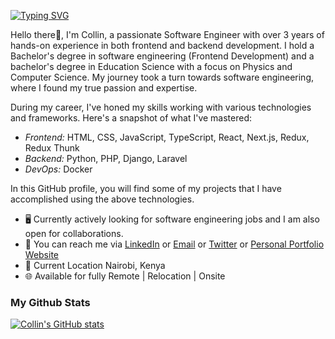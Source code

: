 [![Typing SVG](https://readme-typing-svg.demolab.com?font=Fira+Code&pause=6000&color=18F70E&background=57565500&width=635&lines=Collin+-+Frontend+and+Backend+Developer👋+🖥💻)](https://git.io/typing-svg)
<!-- ###  [![Typing SVG](https://readme-typing-svg.demolab.com/?lines=Collin+-+Frontend+Developer+Mobile+App+Developer+👋+🖥💻)](https://git.io/typing-svg) -->
<!-- [![Typing SVG](https://readme-typing-svg.demolab.com/?lines=Hello+I'm+Collin+text+texte+texf;Second+line+of+text)](https://git.io/typing-svg) -->

Hello there👋,
I'm Collin, a passionate Software Engineer with over 3 years of hands-on experience in both frontend and backend development. I hold a Bachelor's degree in software engineering (Frontend Development) and a bachelor's degree in Education Science with a focus on Physics and Computer Science. My journey took a turn towards software engineering, where I found my true passion and expertise.

During my career, I've honed my skills working with various technologies and frameworks. Here's a snapshot of what I've mastered:

* *Frontend:* HTML, CSS, JavaScript, TypeScript, React, Next.js, Redux, Redux Thunk
* *Backend:* Python, PHP, Django, Laravel
* *DevOps:* Docker


In this GitHub profile, you will find some of my projects that I have accomplished using the above technologies.

* 🖥️ Currently actively looking for software engineering jobs and I am also open for collaborations.
* 🔗 You can reach me via [LinkedIn](www.linkedin.com/in/collin-mwenda-software-engineer) or [Email](cmwenda20@gmail.com) or [Twitter](https://twitter.com/mwenda_collin) or [Personal Portfolio Website](https://collinm254.github.io/Portfolio1/)
* 📍 Current Location Nairobi, Kenya
* 🌐 Available for fully Remote | Relocation | Onsite

### My Github Stats

[![Collin's GitHub stats](https://github-readme-stats.vercel.app/api?username=CollinM254&count_private=true&show_icons=true&theme=dark)](https://github.com/anuraghazra/github-readme-stats)
